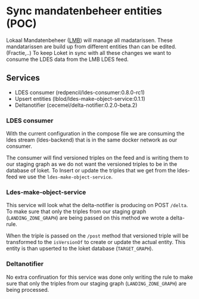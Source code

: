 # Sync mandatenbeheer entities (POC)

Lokaal Mandatenbeheer ([LMB](https://github.com/lblod/app-lokaal-mandatenbeheer)) will manage all madatarissen. These mandatarissen are build up from different entities than can be edited. (Fractie,..) To keep Loket in sync with all these changes we want to consume the LDES data from the LMB LDES feed.

## Services

- LDES consumer (redpencil/ldes-consumer:0.8.0-rc1)
- Upsert entities (lblod/ldes-make-object-service:0.1.1)
- Deltanotifier (cecemel/delta-notifier:0.2.0-beta.2)

### LDES consumer

With the current configuration in the compose file we are consuming the ldes stream (ldes-backend) that is in the same docker network as our consumer.

The consumer will find versioned triples on the feed and is writing them to our staging graph as we do not want the versioned triples to be in the database of loket. To Insert or update the triples that we get from the ldes-feed we use the `ldes-make-object-service`.

### Ldes-make-object-service

This service will look what the delta-notifier is producing on POST `/delta`. To make sure that only the triples from our staging graph (`LANDING_ZONE_GRAPH`) are being passed on this method we wrote a delta-rule.

When the triple is passed on the `/post` method that versioned triple will be transformed to the `isVersionOf` to create or update the actual entity. This entity is than upserted to the loket database (`TARGET_GRAPH`).

### Deltanotifier

No extra confiruation for this service was done only writing the rule to make sure that only the triples from our staging graph (`LANDING_ZONE_GRAPH`) are being processed.
